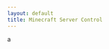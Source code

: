 ```yaml
---
layout: default
title: Minecraft Server Control
---
```


<!DOCTYPE html>
<html lang="en">a
<head>
    <meta charset="UTF-8">
    <meta name="viewport" content="width=device-width, initial-scale=1.0">
    <title>{{ page.title }}</title>
    <link href="https://fonts.googleapis.com/css2?family=Poppins:wght@300;400;600&display=swap" rel="stylesheet">
    <style>
        /* General Styles */
        * {
            margin: 0;
            padding: 0;
            box-sizing: border-box;
        }

        body {
            font-family: 'Poppins', sans-serif;
            color: #fff;
            background: #0d0d0d;
            overflow-x: hidden;
        }

        h1 {
            font-size: 3rem;
            text-align: center;
            margin-top: 20px;
            color: #FFD700;
            text-shadow: 0 0 20px rgba(255, 215, 0, 0.5);
        }

        p {
            text-align: center;
            margin: 20px 0;
            font-size: 1.2rem;
            color: #bbb;
        }

        /* Buttons */
        .button-container {
            text-align: center;
            margin-top: 50px;
        }

        button {
            font-size: 1.3rem;
            padding: 15px 40px;
            margin: 15px;
            border: none;
            border-radius: 50px;
            cursor: pointer;
            transition: all 0.3s ease-in-out;
            color: white;
            box-shadow: 0px 4px 15px rgba(0, 0, 0, 0.3);
            outline: none;
        }

        #startButton {
            background: linear-gradient(135deg, #4CAF50, #2E7D32);
        }

        #startButton:hover {
            background: linear-gradient(135deg, #66BB6A, #388E3C);
            transform: scale(1.1);
        }

        #stopButton {
            background: linear-gradient(135deg, #F44336, #D32F2F);
        }

        #stopButton:hover {
            background: linear-gradient(135deg, #E57373, #C62828);
            transform: scale(1.1);
        }

        /* Status Display */
        #status {
            text-align: center;
            margin-top: 30px;
            font-size: 1.5rem;
            color: #FFD700;
            transition: color 0.3s ease;
        }

        /* Background Animation */
        .background {
            position: fixed;
            top: 0;
            left: 0;
            width: 100%;
            height: 100%;
            z-index: -1;
            background: radial-gradient(circle, #1a1a1a, #0d0d0d);
            overflow: hidden;
        }

        .circle {
            position: absolute;
            border-radius: 50%;
            background: rgba(255, 255, 255, 0.1);
            animation: float 8s infinite ease-in-out;
            mix-blend-mode: screen;
            pointer-events: none;
        }

        @keyframes float {
            0% {
                transform: translateY(0) scale(1);
            }
            50% {
                transform: translateY(-100px) scale(1.2);
            }
            100% {
                transform: translateY(0) scale(1);
            }
        }

        /* Random Circle Positions and Sizes */
        .circle:nth-child(1) {
            width: 120px;
            height: 120px;
            top: 10%;
            left: 15%;
            animation-duration: 9s;
        }

        .circle:nth-child(2) {
            width: 200px;
            height: 200px;
            top: 30%;
            left: 70%;
            animation-duration: 11s;
        }

        .circle:nth-child(3) {
            width: 80px;
            height: 80px;
            top: 60%;
            left: 35%;
            animation-duration: 13s;
        }

        .circle:nth-child(4) {
            width: 150px;
            height: 150px;
            top: 75%;
            left: 50%;
            animation-duration: 7s;
        }

        .circle:nth-child(5) {
            width: 250px;
            height: 250px;
            top: 15%;
            left: 85%;
            animation-duration: 14s;
        }
    </style>
</head>
<body>
    <div class="background">
        <div class="circle"></div>
        <div class="circle"></div>
        <div class="circle"></div>
        <div class="circle"></div>
        <div class="circle"></div>
    </div>

    <h1>Minecraft Server Control</h1>
    <p>Start or stop your server with just one click.</p>

    <div class="button-container">
        <button id="startButton">Start Server</button>
        <button id="stopButton">Stop Server</button>
    </div>

    <div id="status">Status: Offline</div>

    <script>
        const statusElement = document.getElementById('status');
        const startButton = document.getElementById('startButton');
        const stopButton = document.getElementById('stopButton');

        async function updateServerStatus(action) {
            try {
                const response = await fetch(`/api/server/${action}`, {
                    method: 'POST'
                });
                
                if (!response.ok) {
                    throw new Error('Server action failed');
                }

                const newStatus = action === 'start' ? 'Online' : 'Offline';
                const statusColor = action === 'start' ? '#4CAF50' : '#F44336';
                
                statusElement.textContent = `Status: ${newStatus}`;
                statusElement.style.color = statusColor;
            } catch (error) {
                console.error('Error:', error);
                alert(`Failed to ${action} the server. Please try again.`);
            }
        }

        startButton.addEventListener('click', () => updateServerStatus('start'));
        stopButton.addEventListener('click', () => updateServerStatus('stop'));
    </script>
</body>
</html>
